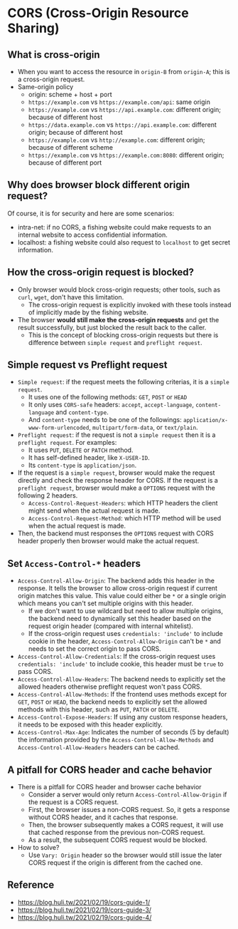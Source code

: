 # CORS (Cross-Origin Resource Sharing)

## What is cross-origin

* When you want to access the resource in `origin-B` from `origin-A`; this is a cross-origin request.
* Same-origin policy
  * origin: scheme + host + port
  * `https://example.com` vs `https://example.com/api`: same origin
  * `https://example.com` vs `https://api.example.com`: different origin; because of different host
  * `https://data.example.com` vs `https://api.example.com`: different origin; because of different host
  * `https://example.com` vs `http://example.com`: different origin; because of different scheme
  * `https://example.com` vs `https://example.com:8080`: different origin; because of different port

## Why does browser block different origin request?

Of course, it is for security and here are some scenarios:

* intra-net: if no CORS, a fishing website could make requests to an internal website to access confidential information.
* localhost: a fishing website could also request to `localhost` to get secret information.

## How the cross-origin request is blocked?

* Only browser would block cross-origin requests; other tools, such as `curl`, `wget`, don't have this limitation.
  * The cross-origin request is explicitly invoked with these tools instead of implicitly made by the fishing website.
* The browser **would still make the cross-origin requests** and get the result successfully, but just blocked the result back to the caller.
  * This is the concept of blocking cross-origin requests but there is difference between `simple request` and `preflight request`.

## Simple request vs Preflight request

* `Simple request`: if the request meets the following criterias, it is a `simple request`.
  * It uses one of the following methods: `GET`, `POST` or `HEAD`
  * It only uses `CORS-safe` headers: `accept`, `accept-language`, `content-language` and `content-type`.
  * And `content-type` needs to be one of the followings: `application/x-www-form-urlencoded`, `multipart/form-data`, or `text/plain`.
* `Preflight request`: if the request is not a `simple request` then it is a `preflight request`. For examples:
  * It uses `PUT`, `DELETE` or `PATCH` method.
  * It has self-defined header, like `X-USER-ID`.
  * Its `content-type` is `application/json`.
* If the request is a `simple request`, browser would make the request directly and check the response header for CORS. 
If the request is a `preflight request`, browser would make a `OPTIONS` request with the following 2 headers.
  * `Access-Control-Request-Headers`: which HTTP headers the client might send when the actual request is made.
  * `Access-Control-Request-Method`: which HTTP method will be used when the actual request is made.
* Then, the backend must responses the `OPTIONS` request with CORS header properly then browser would make the actual request.
  
## Set `Access-Control-*` headers

* `Access-Control-Allow-Origin`: The backend adds this header in the response. It tells the browser to allow cross-origin
request if current origin matches this value. This value could either be `*` or a single origin which means you can't set multiple
origins with this header.
  * If we don't want to use wildcard but need to allow multiple origins, the backend need to dynamically set this header based
  on the request origin header (compared with internal whitelist).
  * If the cross-origin request uses `credentials: 'include'` to include cookie in the header, `Access-Control-Allow-Origin` 
  can't be `*` and needs to set the correct origin to pass CORS.
* `Access-Control-Allow-Credentials`: If the cross-origin request uses `credentials: 'include'` to include cookie, this header 
must be `true` to pass CORS.
* `Access-Control-Allow-Headers`: The backend needs to explicitly set the allowed headers otherwise preflight request won't pass CORS.
* `Access-Control-Allow-Methods`: If the frontend uses methods except for `GET`, `POST` or `HEAD`, the backend needs to
  explicitly set the allowed methods with this header, such as `PUT`, `PATCH` or `DELETE`.
* `Access-Control-Expose-Headers`: If using any custom response headers, it needs to be exposed with this header explicitly.
* `Access-Control-Max-Age`: Indicates the number of seconds (5 by default) the information provided by the 
`Access-Control-Allow-Methods` and `Access-Control-Allow-Headers` headers can be cached.

## A pitfall for CORS header and cache behavior

* There is a pitfall for CORS header and browser cache behavior
  * Consider a server would only return `Access-Control-Allow-Origin` if the request is a CORS request.
  * First, the browser issues a non-CORS request. So, it gets a response without CORS header, and it caches that response.
  * Then, the browser subsequently makes a CORS request, it will use that cached response from the previous non-CORS request.
  * As a result, the subsequent CORS request would be blocked.
* How to solve?
  * Use `Vary: Origin` header so the browser would still issue the later CORS request if the origin is different from the cached one.

## Reference

* https://blog.huli.tw/2021/02/19/cors-guide-1/
* https://blog.huli.tw/2021/02/19/cors-guide-3/
* https://blog.huli.tw/2021/02/19/cors-guide-4/